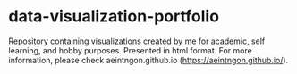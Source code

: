 # data-visualization-portfolio

Repository containing visualizations created by me for academic, self learning, and hobby purposes. Presented in html format. For more information, please check aeintngon.github.io (https://aeintngon.github.io/). 
